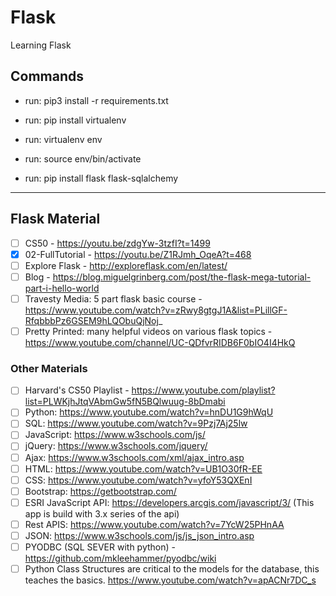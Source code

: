 # Flask
Learning Flask

## Commands
- run: pip3 install -r requirements.txt

- run: pip install virtualenv
- run: virtualenv env 
- run: source env/bin/activate
- run: pip install flask flask-sqlalchemy
----

## Flask Material
- [ ] CS50 - https://youtu.be/zdgYw-3tzfI?t=1499
- [x] 02-FullTutorial - https://youtu.be/Z1RJmh_OqeA?t=468
- [ ] Explore Flask - http://exploreflask.com/en/latest/
- [ ] Blog -  https://blog.miguelgrinberg.com/post/the-flask-mega-tutorial-part-i-hello-world
- [ ] Travesty Media: 5 part flask basic course - https://www.youtube.com/watch?v=zRwy8gtgJ1A&list=PLillGF-RfqbbbPz6GSEM9hLQObuQjNoj_
- [ ] Pretty Printed: many helpful videos on various flask topics - https://www.youtube.com/channel/UC-QDfvrRIDB6F0bIO4I4HkQ

### Other Materials
- [ ] Harvard's CS50 Playlist - https://www.youtube.com/playlist?list=PLWKjhJtqVAbmGw5fN5BQlwuug-8bDmabi
- [ ] Python: https://www.youtube.com/watch?v=hnDU1G9hWqU
- [ ] SQL: https://www.youtube.com/watch?v=9Pzj7Aj25lw
- [ ] JavaScript: https://www.w3schools.com/js/
- [ ] jQuery: https://www.w3schools.com/jquery/
- [ ] Ajax: https://www.w3schools.com/xml/ajax_intro.asp
- [ ] HTML: https://www.youtube.com/watch?v=UB1O30fR-EE
- [ ] CSS: https://www.youtube.com/watch?v=yfoY53QXEnI
- [ ] Bootstrap: https://getbootstrap.com/
- [ ] ESRI JavaScript API: https://developers.arcgis.com/javascript/3/ 
      (This app is build with 3.x series of the api) 
- [ ] Rest APIS: https://www.youtube.com/watch?v=7YcW25PHnAA
- [ ] JSON: https://www.w3schools.com/js/js_json_intro.asp
- [ ] PYODBC (SQL SEVER with python) - https://github.com/mkleehammer/pyodbc/wiki
- [ ] Python Class Structures are critical to the models for the database, this teaches the basics. 
https://www.youtube.com/watch?v=apACNr7DC_s
